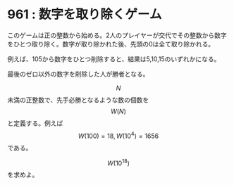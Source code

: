 # 961 : 数字を取り除くゲーム

このゲームは正の整数から始める。2人のプレイヤーが交代でその整数から数字をひとつ取り除く。数字が取り除かれた後、先頭の0は全て取り除かれる。

例えば、105から数字をひとつ削除すると、結果は5,10,15のいずれかになる。

最後のゼロ以外の数字を削除した人が勝者となる。

$$N$$ 未満の正整数で、先手必勝となるような数の個数を $$W(N)$$ と定義する。例えば $$W(100) = 18, W(10^4) = 1656$$ である。

$$W(10^{18})$$ を求めよ。
